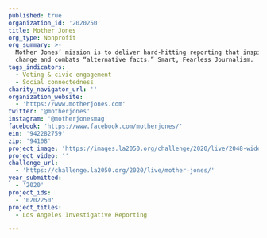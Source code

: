 ```yaml
---
published: true
organization_id: '2020250'
title: Mother Jones
org_type: Nonprofit
org_summary: >-
  Mother Jones’ mission is to deliver hard-hitting reporting that inspires
  change and combats “alternative facts.” Smart, Fearless Journalism.
tags_indicators:
  - Voting & civic engagement
  - Social connectedness
charity_navigator_url: ''
organization_website:
  - 'https://www.motherjones.com'
twitter: '@motherjones'
instagram: '@motherjonesmag'
facebook: 'https://www.facebook.com/motherjones/'
ein: '942282759'
zip: '94108'
project_image: 'https://images.la2050.org/challenge/2020/live/2048-wide/mother-jones.jpg'
project_video: ''
challenge_url:
  - 'https://challenge.la2050.org/2020/live/mother-jones/'
year_submitted:
  - '2020'
project_ids:
  - '0202250'
project_titles:
  - Los Angeles Investigative Reporting

---
```

